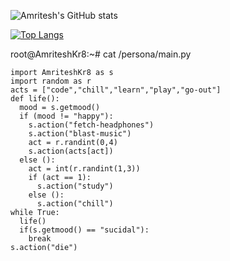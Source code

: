 ![Amritesh's GitHub stats](https://github-readme-stats.vercel.app/api?username=AmriteshKr8&hide=contribs,prs&rank_icon=github&show_icons=true&theme=tokyonight&bg_color=45,de9797,97d8de&text_color=333333&icon_color=111111&title_color=222222&ring_color=773eb3&border_color=#dddddd)

[![Top Langs](https://github-readme-stats.vercel.app/api/top-langs/?username=AmriteshKr8&layout=donut-vertical&theme=tokyonight&bg_color=45,de9797,97d8de&text_color=333333&title_color=222222&border_color=#dddddd)](https://github.com/anuraghazra/github-readme-stats)

root@AmriteshKr8:~# cat /persona/main.py
```
import AmriteshKr8 as s
import random as r
acts = ["code","chill","learn","play","go-out"]
def life():
  mood = s.getmood()
  if (mood != "happy"):
    s.action("fetch-headphones")
    s.action("blast-music")
    act = r.randint(0,4)
    s.action(acts[act])
  else ():
    act = int(r.randint(1,3))
    if (act == 1):
      s.action("study")
    else ():
      s.action("chill")
while True:
  life()
  if(s.getmood() == "sucidal"):
    break
s.action("die")
```
